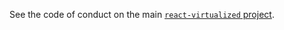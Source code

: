 See the code of conduct on the main [`react-virtualized` project](https://github.com/bvaughn/react-virtualized).
